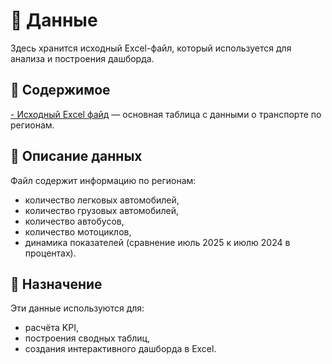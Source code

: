 # 📂 Данные

Здесь хранится исходный Excel-файл, который используется для анализа и построения дашборда.

## 📄 Содержимое
[- Исходный Excel файд](./Количество%20автотранспортных%20средств,%20поставленных%20на%20учет%20в%20июле%202025%20года.xlsx) — основная таблица с данными о транспорте по регионам.

## 🔎 Описание данных
Файл содержит информацию по регионам:
- количество легковых автомобилей,
- количество грузовых автомобилей,
- количество автобусов,
- количество мотоциклов,
- динамика показателей (сравнение июль 2025 к июлю 2024 в процентах).

## 🎯 Назначение
Эти данные используются для:
- расчёта KPI,
- построения сводных таблиц,
- создания интерактивного дашборда в Excel.
